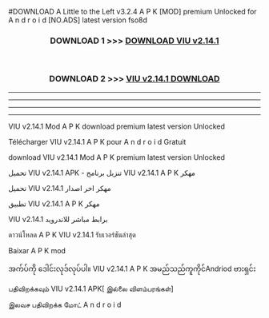 #DOWNLOAD A Little to the Left v3.2.4 A P K [MOD] premium Unlocked for A n d r o i d [NO.ADS] latest version fso8d 



<div align="center">

<h3>DOWNLOAD 1 >>> <a href="https://downloadmod1.web.app/?judul=VIU v2.14.1">DOWNLOAD VIU v2.14.1</a></h3><br>

<h3>DOWNLOAD 2 >>> <a href="https://downloadmod1.web.app/?judul=VIU v2.14.1">VIU v2.14.1 DOWNLOAD </a></h3>

</div>


----------------------------------------------------------

----------------------------------------------------------

----------------------------------------------------------

----------------------------------------------------------


VIU v2.14.1 Mod A P K download premium latest version Unlocked

Télécharger VIU v2.14.1 A P K pour A n d r o i d Gratuit

download VIU v2.14.1 Mod A P K premium latest version Unlocked

تحميل VIU v2.14.1 APK - تنزيل برنامج VIU v2.14.1 A P K مهكر

تحميل VIU v2.14.1 مهكر اخر اصدار

تطبيق VIU v2.14.1 A P K مهكر

VIU v2.14.1 برابط مباشر للاندرويد

ดาวน์โหลด A P K VIU v2.14.1 รับเวอร์ชันล่าสุด

Baixar A P K mod

အက်ပ်ကို ဒေါင်းလုဒ်လုပ်ပါ။ VIU v2.14.1 A P K အမည်သည်ကူကိုင်Andriod ဗားရှင်း

பதிவிறக்கவும் VIU v2.14.1 APK[ இல்லை விளம்பரங்கள்] 
 
இலவச பதிவிறக்க மோட் A n d r o i d



